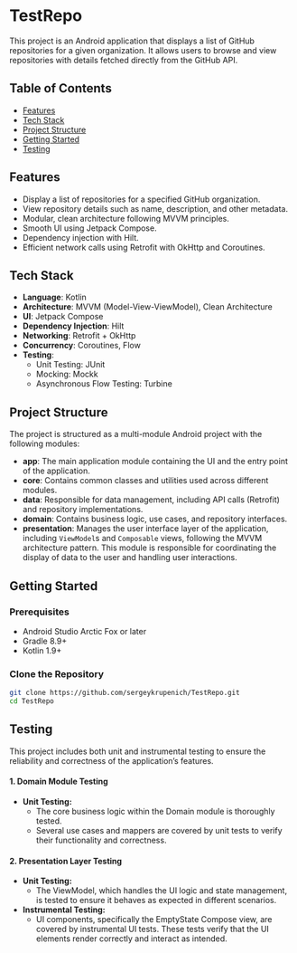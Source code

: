 # TestRepo

This project is an Android application that displays a list of GitHub repositories for a given organization. It allows users to browse and view repositories with details fetched directly from the GitHub API.

## Table of Contents
- [Features](#features)
- [Tech Stack](#tech-stack)
- [Project Structure](#project-structure)
- [Getting Started](#getting-started)
- [Testing](#testing)

## Features

- Display a list of repositories for a specified GitHub organization.
- View repository details such as name, description, and other metadata.
- Modular, clean architecture following MVVM principles.
- Smooth UI using Jetpack Compose.
- Dependency injection with Hilt.
- Efficient network calls using Retrofit with OkHttp and Coroutines.

## Tech Stack

- **Language**: Kotlin
- **Architecture**: MVVM (Model-View-ViewModel), Clean Architecture
- **UI**: Jetpack Compose
- **Dependency Injection**: Hilt
- **Networking**: Retrofit + OkHttp
- **Concurrency**: Coroutines, Flow
- **Testing**:
    - Unit Testing: JUnit
    - Mocking: Mockk
    - Asynchronous Flow Testing: Turbine

## Project Structure

The project is structured as a multi-module Android project with the following modules:

- **app**: The main application module containing the UI and the entry point of the application.
- **core**: Contains common classes and utilities used across different modules.
- **data**: Responsible for data management, including API calls (Retrofit) and repository implementations.
- **domain**: Contains business logic, use cases, and repository interfaces.
- **presentation**: Manages the user interface layer of the application, including `ViewModel`s and `Composable` views, following the MVVM architecture pattern. This module is responsible for coordinating the display of data to the user and handling user interactions. 

## Getting Started

### Prerequisites

- Android Studio Arctic Fox or later
- Gradle 8.9+
- Kotlin 1.9+

### Clone the Repository

```bash
git clone https://github.com/sergeykrupenich/TestRepo.git
cd TestRepo
```

## Testing

This project includes both unit and instrumental testing to ensure the reliability and correctness of the application’s features.

#### 1. **Domain Module Testing**
- **Unit Testing:**
  - The core business logic within the Domain module is thoroughly tested.
  - Several use cases and mappers are covered by unit tests to verify their functionality and correctness.

#### 2. **Presentation Layer Testing**
- **Unit Testing:**
  - The ViewModel, which handles the UI logic and state management, is tested to ensure it behaves as expected in different scenarios.
- **Instrumental Testing:**
  - UI components, specifically the EmptyState Compose view, are covered by instrumental UI tests. These tests verify that the UI elements render correctly and interact as intended.
